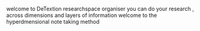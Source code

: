 welcome to DeTextion researchspace organiser 
you can do your research , across dimensions and layers of information 
welcome to the hyperdmensional note taking method 

